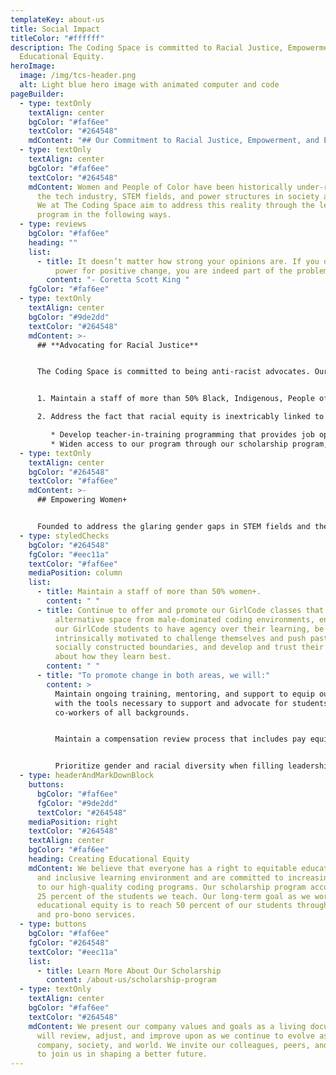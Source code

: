 ```yaml
---
templateKey: about-us
title: Social Impact
titleColor: "#ffffff"
description: The Coding Space is committed to Racial Justice, Empowerment, and
  Educational Equity.
heroImage:
  image: /img/tcs-header.png
  alt: Light blue hero image with animated computer and code
pageBuilder:
  - type: textOnly
    textAlign: center
    bgColor: "#faf6ee"
    textColor: "#264548"
    mdContent: "## Our Commitment to Racial Justice, Empowerment, and Educational Equity"
  - type: textOnly
    textAlign: center
    bgColor: "#faf6ee"
    textColor: "#264548"
    mdContent: Women and People of Color have been historically under-represented in
      the tech industry, STEM fields, and power structures in society at large.
      We at The Coding Space aim to address this reality through the lens of our
      program in the following ways.
  - type: reviews
    bgColor: "#faf6ee"
    heading: ""
    list:
      - title: It doesn’t matter how strong your opinions are. If you don’t use your
          power for positive change, you are indeed part of the problem.
        content: "- Coretta Scott King "
    fgColor: "#faf6ee"
  - type: textOnly
    textAlign: center
    bgColor: "#9de2dd"
    textColor: "#264548"
    mdContent: >-
      ## **Advocating for Racial Justice**


      The Coding Space is committed to being anti-racist advocates. Our staff and students reflect the many faces, cultures, and walks of life that proudly make up our world, and we are better because of it. We acknowledge that people of color have been historically under-represented in the tech industry, STEM fields, and power structures in society at large. We at The Coding Space aim to address this reality through the lens of our program and ensure that we are providing access and opportunity in the following ways:


      1. Maintain a staff of more than 50% Black, Indigenous, People of Color that reflects or expands the racial make-up of the area we serve. In New York City, for instance, that is ensuring our New York City team is at least 25% Black.

      2. Address the fact that racial equity is inextricably linked to economic opportunity through the following initiatives:

         * Develop teacher-in-training programming that provides job opportunities to people of color with non-traditional work and educational backgrounds.
         * Widen access to our program through our scholarship program, which aims to award need-based scholarships to 25% of our student body.
  - type: textOnly
    textAlign: center
    bgColor: "#264548"
    textColor: "#faf6ee"
    mdContent: >-
      ## Empowering Women+


      Founded to address the glaring gender gaps in STEM fields and the tech industry and to advocate for and champion female voices in all arenas, our GirlCode program is woven into the fabric of our company. We are committed to providing mentorship, opportunities for growth, and equitable access to girls, women, transgender people, gender non-conforming people, non-binary people, and people who want to be in a female-identified environment. To this end, we strive to achieve the following goals:
  - type: styledChecks
    bgColor: "#264548"
    fgColor: "#eec11a"
    textColor: "#faf6ee"
    mediaPosition: column
    list:
      - title: Maintain a staff of more than 50% women+.
        content: " "
      - title: Continue to offer and promote our GirlCode classes that provide an
          alternative space from male-dominated coding environments, encouraging
          our GirlCode students to have agency over their learning, be
          intrinsically motivated to challenge themselves and push past their
          socially constructed boundaries, and develop and trust their instincts
          about how they learn best.
        content: " "
      - title: "To promote change in both areas, we will:"
        content: >
          Maintain ongoing training, mentoring, and support to equip our staff
          with the tools necessary to support and advocate for students and
          co-workers of all backgrounds.


          Maintain a compensation review process that includes pay equity analysis.


          Prioritize gender and racial diversity when filling leadership positions and creating internal teams.
  - type: headerAndMarkDownBlock
    buttons:
      bgColor: "#faf6ee"
      fgColor: "#9de2dd"
      textColor: "#264548"
    mediaPosition: right
    textColor: "#264548"
    textAlign: center
    bgColor: "#faf6ee"
    heading: Creating Educational Equity
    mdContent: We believe that everyone has a right to equitable education in a safe
      and inclusive learning environment and are committed to increasing access
      to our high-quality coding programs. Our scholarship program accounts for
      25 percent of the students we teach. Our long-term goal as we work towards
      educational equity is to reach 50 percent of our students through at-cost
      and pro-bono services.
  - type: buttons
    bgColor: "#faf6ee"
    fgColor: "#264548"
    textColor: "#eec11a"
    list:
      - title: Learn More About Our Scholarship
        content: /about-us/scholarship-program
  - type: textOnly
    textAlign: center
    bgColor: "#faf6ee"
    textColor: "#264548"
    mdContent: We present our company values and goals as a living document that we
      will review, adjust, and improve upon as we continue to evolve as a
      company, society, and world. We invite our colleagues, peers, and clients
      to join us in shaping a better future.
---
```

